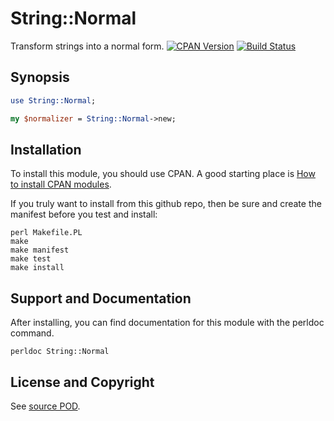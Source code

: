 String::Normal
=====================
Transform strings into a normal form.  [![CPAN Version](https://badge.fury.io/pl/String-Normal.svg)](https://metacpan.org/pod/String::Normal) [![Build Status](https://api.travis-ci.org/jeffa/String-Normal.svg?branch=master)](https://travis-ci.org/jeffa/String-Normal)

Synopsis
--------
```perl
use String::Normal;

my $normalizer = String::Normal->new;
```

Installation
------------
To install this module, you should use CPAN. A good starting
place is [How to install CPAN modules](http://www.cpan.org/modules/INSTALL.html).

If you truly want to install from this github repo, then
be sure and create the manifest before you test and install:
```
perl Makefile.PL
make
make manifest
make test
make install
```

Support and Documentation
-------------------------
After installing, you can find documentation for this module with the
perldoc command.
```
perldoc String::Normal
```
License and Copyright
---------------------
See [source POD](/lib/String/Normal.pm).
